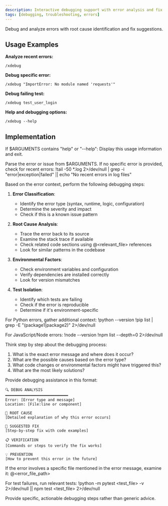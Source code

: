 ```yaml
---
description: Interactive debugging support with error analysis and fix suggestions
tags: [debugging, troubleshooting, errors]
---
```


Debug and analyze errors with root cause identification and fix suggestions.

## Usage Examples

**Analyze recent errors:**
```
/xdebug
```

**Debug specific error:**
```
/xdebug "ImportError: No module named 'requests'"
```

**Debug failing test:**
```
/xdebug test_user_login
```

**Help and debugging options:**
```
/xdebug --help
```

## Implementation

If $ARGUMENTS contains "help" or "--help":
Display this usage information and exit.

Parse the error or issue from $ARGUMENTS. If no specific error is provided, check for recent errors:
!tail -50 *.log 2>/dev/null | grep -i "error\|exception\|failed" || echo "No recent errors in log files"

Based on the error context, perform the following debugging steps:

1. **Error Classification**:
   - Identify the error type (syntax, runtime, logic, configuration)
   - Determine the severity and impact
   - Check if this is a known issue pattern

2. **Root Cause Analysis**:
   - Trace the error back to its source
   - Examine the stack trace if available
   - Check related code sections using @<relevant_file> references
   - Look for similar patterns in the codebase

3. **Environmental Factors**:
   - Check environment variables and configuration
   - Verify dependencies are installed correctly
   - Look for version mismatches

4. **Test Isolation**:
   - Identify which tests are failing
   - Check if the error is reproducible
   - Determine if it's environment-specific

For Python errors, gather additional context:
!python --version
!pip list | grep -E "(package1|package2)" 2>/dev/null

For JavaScript/Node errors:
!node --version
!npm list --depth=0 2>/dev/null

Think step by step about the debugging process:

1. What is the exact error message and where does it occur?
2. What are the possible causes based on the error type?
3. What code changes or environmental factors might have triggered this?
4. What are the most likely solutions?

Provide debugging assistance in this format:

```
🔍 DEBUG ANALYSIS
━━━━━━━━━━━━━━━━━━━━━━━━━━━━
Error: [Error type and message]
Location: [File:line or component]

📍 ROOT CAUSE
[Detailed explanation of why this error occurs]

🔧 SUGGESTED FIX
[Step-by-step fix with code examples]

📋 VERIFICATION
[Commands or steps to verify the fix works]

💡 PREVENTION
[How to prevent this error in the future]
```

If the error involves a specific file mentioned in the error message, examine it:
@<error_file_path>

For test failures, run relevant tests:
!python -m pytest <test_file> -v 2>/dev/null || npm test <test_file> 2>/dev/null

Provide specific, actionable debugging steps rather than generic advice.